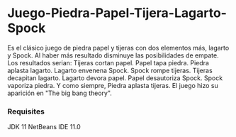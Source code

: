 # Juego-Piedra-Papel-Tijera-Lagarto-Spock

Es el clásico juego de piedra papel y tijeras con dos elementos  más, lagarto y Spock. Al haber más resultado disminuye las posibilidades de empate. Los resultados serian:
Tijeras cortan papel.
Papel tapa piedra.
Piedra aplasta lagarto.
Lagarto envenena Spock.
Spock rompe tijeras.
Tijeras decapitan lagarto.
Lagarto devora papel.
Papel desautoriza Spock.
Spock vaporiza piedra.
Y como siempre, Piedra aplasta tijeras.
El juego hizo su aparición en "The big bang theory".

### Requisites

JDK 11
NetBeans IDE 11.0
